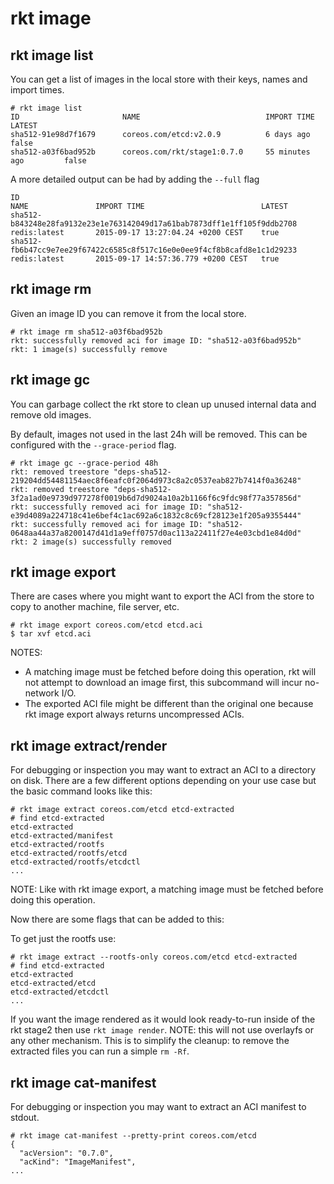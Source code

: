 # rkt image

## rkt image list

You can get a list of images in the local store with their keys, names and import times.

```
# rkt image list
ID                       NAME                            IMPORT TIME            LATEST
sha512-91e98d7f1679      coreos.com/etcd:v2.0.9          6 days ago             false
sha512-a03f6bad952b      coreos.com/rkt/stage1:0.7.0     55 minutes ago         false
```

A more detailed output can be had by adding the `--full` flag

```
ID                                                                        NAME               IMPORT TIME                          LATEST
sha512-b843248e28fa9132e23e1e763142049d17a61bab7873dff1e1ff105f9ddb2708   redis:latest       2015-09-17 13:27:04.24 +0200 CEST    true
sha512-fb6b47cc9e7ee29f67422c6585c8f517c16e0e0ee9f4cf8b8cafd8e1c1d29233   redis:latest       2015-09-17 14:57:36.779 +0200 CEST   true
```

## rkt image rm

Given an image ID you can remove it from the local store.

```
# rkt image rm sha512-a03f6bad952b
rkt: successfully removed aci for image ID: "sha512-a03f6bad952b"
rkt: 1 image(s) successfully remove
```

## rkt image gc

You can garbage collect the rkt store to clean up unused internal data and remove old images.

By default, images not used in the last 24h will be removed. This can be configured with the `--grace-period` flag.

```
# rkt image gc --grace-period 48h
rkt: removed treestore "deps-sha512-219204dd54481154aec8f6eafc0f2064d973c8a2c0537eab827b7414f0a36248"
rkt: removed treestore "deps-sha512-3f2a1ad0e9739d977278f0019b6d7d9024a10a2b1166f6c9fdc98f77a357856d"
rkt: successfully removed aci for image ID: "sha512-e39d4089a224718c41e6bef4c1ac692a6c1832c8c69cf28123e1f205a9355444"
rkt: successfully removed aci for image ID: "sha512-0648aa44a37a8200147d41d1a9eff0757d0ac113a22411f27e4e03cbd1e84d0d"
rkt: 2 image(s) successfully removed
```

## rkt image export

There are cases where you might want to export the ACI from the store to copy to another machine, file server, etc.

```
# rkt image export coreos.com/etcd etcd.aci
$ tar xvf etcd.aci
```

NOTES:
- A matching image must be fetched before doing this operation, rkt will not attempt to download an image first, this subcommand will incur no-network I/O.
- The exported ACI file might be different than the original one because rkt image export always returns uncompressed ACIs.


## rkt image extract/render

For debugging or inspection you may want to extract an ACI to a directory on disk. There are a few different options depending on your use case but the basic command looks like this:

```
# rkt image extract coreos.com/etcd etcd-extracted
# find etcd-extracted
etcd-extracted
etcd-extracted/manifest
etcd-extracted/rootfs
etcd-extracted/rootfs/etcd
etcd-extracted/rootfs/etcdctl
...
```

NOTE: Like with rkt image export, a matching image must be fetched before doing this operation.

Now there are some flags that can be added to this:

To get just the rootfs use:

```
# rkt image extract --rootfs-only coreos.com/etcd etcd-extracted
# find etcd-extracted
etcd-extracted
etcd-extracted/etcd
etcd-extracted/etcdctl
...
```

If you want the image rendered as it would look ready-to-run inside of the rkt stage2 then use `rkt image render`. NOTE: this will not use overlayfs or any other mechanism. This is to simplify the cleanup: to remove the extracted files you can run a simple `rm -Rf`.

## rkt image cat-manifest

For debugging or inspection you may want to extract an ACI manifest to stdout.

```
# rkt image cat-manifest --pretty-print coreos.com/etcd
{
  "acVersion": "0.7.0",
  "acKind": "ImageManifest",
...
```
